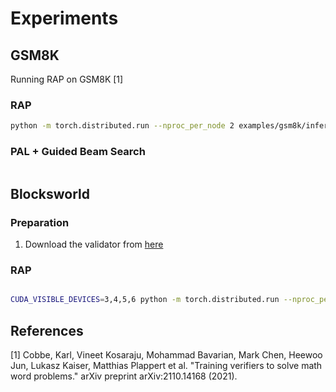 # Experiments
## GSM8K
Running RAP on GSM8K [1]
### RAP
```bash
python -m torch.distributed.run --nproc_per_node 2 examples/gsm8k/inference.py --llama_size "13B"
```
### PAL + Guided Beam Search
```bash
```


## Blocksworld
### Preparation
1. Download the validator from [here]()

### RAP
```bash

CUDA_VISIBLE_DEVICES=3,4,5,6 python -m torch.distributed.run --nproc_per_node 4 examples/blocksworld/inference.py --llama_size "30B" --data_path 'examples/blocksworld/data/step_6.json' --depth_limit 6
```


## References
[1] Cobbe, Karl, Vineet Kosaraju, Mohammad Bavarian, Mark Chen, Heewoo Jun, Lukasz Kaiser, Matthias Plappert et al. "Training verifiers to solve math word problems." arXiv preprint arXiv:2110.14168 (2021).